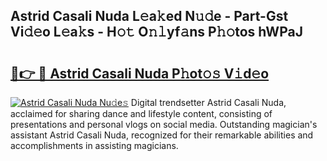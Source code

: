 ## Astrid Casali Nuda L𝚎a𝚔ed N𝚞𝚍e - Part-Gst Vi𝚍𝚎o L𝚎a𝚔s - H𝚘𝚝 O𝚗𝚕yf𝚊ns P𝚑𝚘tos hWPaJ

# <h2><a href="http://kf3kax.oniu.top/?m=Astrid+Casali+Nuda">🔗👉 🔴 Astrid Casali Nuda P𝚑ot𝚘𝚜 V𝚒d𝚎o</a></h2>

[![Astrid Casali Nuda Nu𝚍e𝚜](https://i.imgur.com/0qMVB7G.gif)](http://kf3kax.oniu.top/?m=Astrid+Casali+Nuda)
Digital trendsetter Astrid Casali Nuda, acclaimed for sharing dance and lifestyle content, consisting of presentations and personal vlogs on social media. Outstanding magician's assistant Astrid Casali Nuda, recognized for their remarkable abilities and accomplishments in assisting magicians.  
